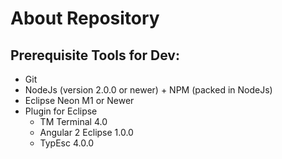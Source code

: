 About Repository
========

Prerequisite Tools for Dev:
---
- Git
- NodeJs (version 2.0.0 or newer) + NPM (packed in NodeJs)
- Eclipse Neon M1 or Newer
- Plugin for Eclipse
    - TM Terminal 4.0
    - Angular 2 Eclipse 1.0.0
    - TypEsc 4.0.0
